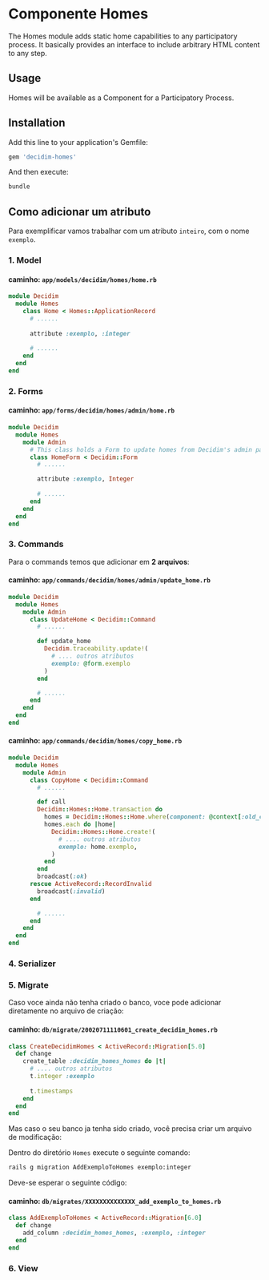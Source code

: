 # Componente Homes

The Homes module adds static home capabilities to any participatory process. It basically provides an interface to include arbitrary HTML content to any step.

## Usage

Homes will be available as a Component for a Participatory Process.

## Installation

Add this line to your application's Gemfile:

```ruby
gem 'decidim-homes'
```

And then execute:

```bash
bundle
```

## Como adicionar um atributo

Para exemplificar vamos trabalhar com um atributo `inteiro`, com o nome `exemplo`.

### 1. Model

#### caminho: `app/models/decidim/homes/home.rb`

```rb
module Decidim
  module Homes
    class Home < Homes::ApplicationRecord
      # ......
      
      attribute :exemplo, :integer
      
      # ......
    end
  end
end
```

### 2. Forms

#### caminho: `app/forms/decidim/homes/admin/home.rb`

```rb
module Decidim
  module Homes
    module Admin
      # This class holds a Form to update homes from Decidim's admin panel.
      class HomeForm < Decidim::Form
        # ......

        attribute :exemplo, Integer
        
        # ......
      end
    end
  end
end
```

### 3. Commands

Para o commands temos que adicionar em **2 arquivos**:

#### caminho: `app/commands/decidim/homes/admin/update_home.rb`

```rb
module Decidim
  module Homes
    module Admin
      class UpdateHome < Decidim::Command
        # ......

        def update_home
          Decidim.traceability.update!(
            # .... outros atributos
            exemplo: @form.exemplo
          )
        end

        # ......
      end
    end
  end
end
```

#### caminho: `app/commands/decidim/homes/copy_home.rb`

```rb
module Decidim
  module Homes
    module Admin
      class CopyHome < Decidim::Command
        # ......

        def call
        Decidim::Homes::Home.transaction do
          homes = Decidim::Homes::Home.where(component: @context[:old_component])
          homes.each do |home|
            Decidim::Homes::Home.create!(
              # .... outros atributos
              exemplo: home.exemplo,         
            )
          end
        end
        broadcast(:ok)
      rescue ActiveRecord::RecordInvalid
        broadcast(:invalid)
      end

        # ......
      end
    end
  end
end
```

### 4. Serializer

### 5. Migrate

Caso voce ainda não tenha criado o banco, voce pode adicionar diretamente no arquivo de criação:

#### caminho: `db/migrate/20020711110601_create_decidim_homes.rb`

```rb
class CreateDecidimHomes < ActiveRecord::Migration[5.0]
  def change
    create_table :decidim_homes_homes do |t|
      # .... outros atributos
      t.integer :exemplo
      
      t.timestamps
    end
  end
end
```

Mas caso o seu banco ja tenha sido criado, você precisa criar um arquivo de modificação:

Dentro do diretório `Homes` execute o seguinte comando:

```bash
rails g migration AddExemploToHomes exemplo:integer
```

Deve-se esperar o seguinte código:

#### caminho: `db/migrates/XXXXXXXXXXXXXX_add_exemplo_to_homes.rb`

```rb
class AddExemploToHomes < ActiveRecord::Migration[6.0]
  def change
    add_column :decidim_homes_homes, :exemplo, :integer
  end
end
```

### 6. View


